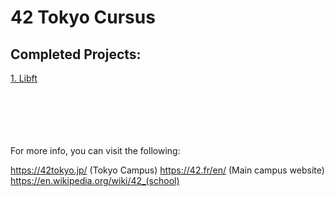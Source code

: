 # 42 Tokyo Cursus

## Completed Projects:

[1. Libft](https://github.com/LucasHlmn/School_42_Cursus/libft)
<br>
<br>
<br>
<br>
<br>
<br>

For more info, you can visit the following:
	
https://42tokyo.jp/ (Tokyo Campus)
https://42.fr/en/ (Main campus website)
https://en.wikipedia.org/wiki/42_(school)
